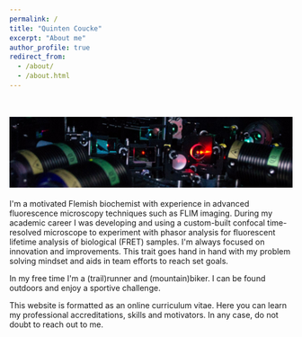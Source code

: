 ```yaml
---
permalink: /
title: "Quinten Coucke"
excerpt: "About me"
author_profile: true
redirect_from:
  - /about/
  - /about.html
---
```

<br/><br/>
<img src="/images/1582189745118.jpeg" alt="isolated" />
<br/><br/>
I'm a motivated Flemish biochemist with experience in advanced fluorescence microscopy techniques such as FLIM imaging. During my academic career I was developing and using a custom-built confocal time-resolved microscope to experiment with phasor analysis for fluorescent lifetime analysis of biological (FRET) samples.
I'm always focused on innovation and improvements. This trait goes hand in hand with my problem solving mindset and aids in team efforts to  reach set goals.

In my free time I'm a (trail)runner and (mountain)biker. I can be found outdoors and enjoy a sportive challenge.

This website is formatted as an online curriculum vitae. Here you can learn my professional accreditations, skills and motivators. In any case, do not doubt to reach out to me.  
